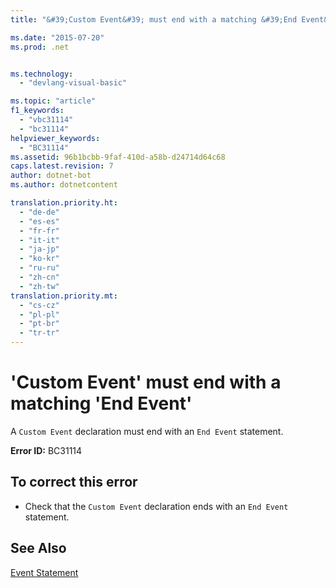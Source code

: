 ```yaml
---
title: "&#39;Custom Event&#39; must end with a matching &#39;End Event&#39;"

ms.date: "2015-07-20"
ms.prod: .net


ms.technology: 
  - "devlang-visual-basic"

ms.topic: "article"
f1_keywords: 
  - "vbc31114"
  - "bc31114"
helpviewer_keywords: 
  - "BC31114"
ms.assetid: 96b1bcbb-9faf-410d-a58b-d24714d64c68
caps.latest.revision: 7
author: dotnet-bot
ms.author: dotnetcontent

translation.priority.ht: 
  - "de-de"
  - "es-es"
  - "fr-fr"
  - "it-it"
  - "ja-jp"
  - "ko-kr"
  - "ru-ru"
  - "zh-cn"
  - "zh-tw"
translation.priority.mt: 
  - "cs-cz"
  - "pl-pl"
  - "pt-br"
  - "tr-tr"
---
```

# &#39;Custom Event&#39; must end with a matching &#39;End Event&#39;
A `Custom Event` declaration must end with an `End Event` statement.  
  
 **Error ID:** BC31114  
  
## To correct this error  
  
-   Check that the `Custom Event` declaration ends with an `End Event` statement.  
  
## See Also  
 [Event Statement](../../visual-basic/language-reference/statements/event-statement.md)
